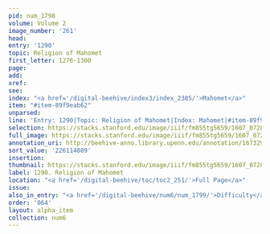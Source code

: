 ```yaml
---
pid: num_1798
volume: Volume 2
image_number: '261'
head:
entry: '1290'
topic: Religion of Mahomet
first_letter: 1276-1300
page:
add:
xref:
see:
index: "<a href='/digital-beehive/index3/index_2385/'>Mahomet</a>"
item: "#item-89f9eab62"
unparsed:
line: 'Entry: 1290|Topic: Religion of Mahomet|Index: Mahomet|#item-89f9eab62'
selection: https://stacks.stanford.edu/image/iiif/fm855tg5659/1607_0728/410,4089,2830,350/full/0/default.jpg
full_image: https://stacks.stanford.edu/image/iiif/fm855tg5659/1607_0728/full/full/0/default.jpg
annotation_uri: http://beehive-anno.library.upenn.edu/annotation/1673295430265
sort_value: '226114089'
insertion:
thumbnail: https://stacks.stanford.edu/image/iiif/fm855tg5659/1607_0728/410,4089,600,180/250,/0/default.jpg
label: 1290. Religion of Mahomet
location: "<a href='/digital-beehive/toc/toc2_251/'>Full Page</a>"
issue:
also_in_entry: "<a href='/digital-beehive/num6/num_1799/'>Difficulty</a>"
order: '064'
layout: alpha_item
collection: num6
---
```

